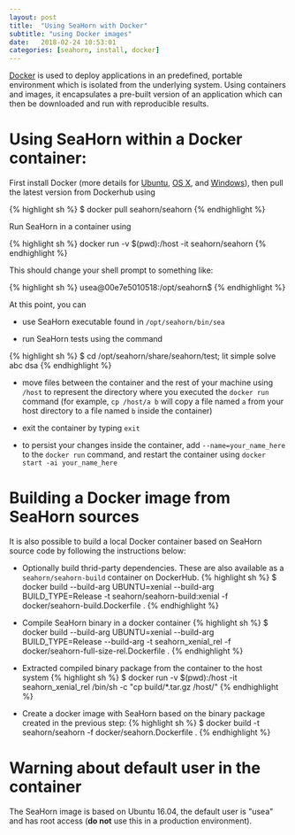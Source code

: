 ```yaml
---
layout: post
title:  "Using SeaHorn with Docker"
subtitle: "using Docker images"
date:   2018-02-24 10:53:01
categories: [seahorn, install, docker]
---
```


[Docker](https://www.docker.com/) is used to deploy applications in an
predefined, portable environment which is isolated from the underlying
system. Using containers and images, it encapsulates a pre-built
version of an application which can then be downloaded and run with
reproducible results.

# Using SeaHorn within a Docker container:

First install Docker (more details for
[Ubuntu](https://docs.docker.com/installation/ubuntulinux/), [OS
X](https://docs.docker.com/installation/mac/), and
[Windows](https://docs.docker.com/installation/windows/)), then pull
the latest version from Dockerhub using

{% highlight sh %}
$ docker pull seahorn/seahorn
{% endhighlight %}

Run SeaHorn in a container  using

{% highlight sh %}
docker run -v $(pwd):/host -it seahorn/seahorn
{% endhighlight %}

This should change your shell prompt to something
like:

{% highlight sh %}
usea@00e7e5010518:/opt/seahorn$
{% endhighlight %}

At this point, you can

* use SeaHorn executable found in `/opt/seahorn/bin/sea`

* run SeaHorn tests using the command

{% highlight sh %}
$ cd /opt/seahorn/share/seahorn/test; lit simple solve abc dsa
{% endhighlight %}

* move files between the container and the rest of your machine using
  `/host` to represent the directory where you executed the `docker
  run` command (for example, `cp /host/a b` will copy a file named `a`
  from your host directory to a file named `b` inside the container)

* exit the container by typing `exit`

* to persist your changes inside the container, add
  `--name=your_name_here` to the `docker run` command, and restart the
  container using `docker start -ai your_name_here`

# Building a Docker image from SeaHorn sources

It is also possible to build a local Docker container based on SeaHorn
source code by following the instructions below:

* Optionally build thrid-party dependencies. These are also available
    as a `seahorn/seahorn-build` container on DockerHub.
{% highlight sh %}
$ docker build --build-arg UBUNTU=xenial --build-arg BUILD_TYPE=Release -t seahorn/seahorn-build:xenial -f docker/seahorn-build.Dockerfile .
{% endhighlight %}

* Compile SeaHorn binary in a docker container
{% highlight sh %}
$ docker build --build-arg UBUNTU=xenial --build-arg BUILD_TYPE=Release --build-arg -t seahorn_xenial_rel -f docker/seahorn-full-size-rel.Dockerfile .
{% endhighlight %}

* Extracted compiled binary package from the container to the host system
{% highlight sh %}
$ docker run -v $(pwd):/host -it seahorn_xenial_rel /bin/sh -c "cp build/*.tar.gz /host/"
{% endhighlight %}

* Create a docker image with SeaHorn based on the binary package created in the previous step:
{% highlight sh %}
$ docker build -t seahorn/seahorn -f docker/seahorn.Dockerfile .
{% endhighlight %}

# Warning about default user in the container

The SeaHorn image is based on Ubuntu 16.04, the default user is "usea"
and has root access (**do not** use this in a production environment).
